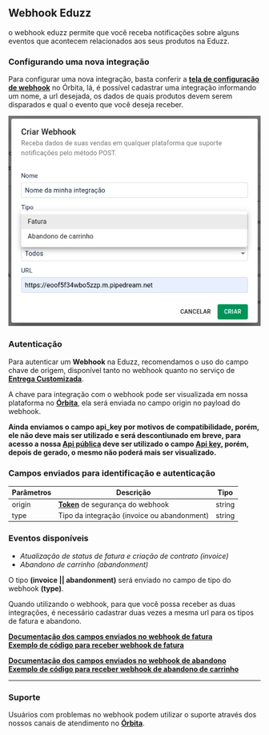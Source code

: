 ## Webhook Eduzz

o webhook eduzz permite que você receba notificações sobre alguns eventos que acontecem relacionados aos seus produtos na Eduzz.

### Configurando uma nova integração

Para configurar uma nova integração, basta conferir a **[tela de configuração de webhook](https://orbita.eduzz.com/producer/webhook)** no Órbita, lá, é possível cadastrar uma integração informando um nome, a url desejada, os dados de quais produtos devem serem disparados e qual o evento que você deseja receber.

![Print do formulário de criação de url](./images/formulario_nova_url.png)

### Autenticação

Para autenticar um **Webhook** na Eduzz, recomendamos o uso do campo chave de origem, disponível tanto no webhook quanto no serviço de **[Entrega Customizada](https://github.eduzz.com/eduzz/delivery_custom)**.

A chave para integração com o webhook pode ser visualizada em nossa plataforma no **[Órbita](https://orbita.eduzz.com/producer/config-api)**, ela será enviada no campo origin no payload do webhook.

**Ainda enviamos o campo api_key por motivos de compatibilidade, porém, ele não deve mais ser utilizado e será descontiunado em breve, para acesso a nossa [Api pública](https://api2.eduzz.com) deve ser utilizado o campo **[Api key](https://orbita.eduzz.com/producer/config-api)**, porém, depois de gerado, o mesmo não poderá mais ser visualizado.**

### Campos enviados para identificação e autenticação

Parâmetros | Descrição | Tipo
---------- | --------- | ----
origin     | **[Token](https://orbita.eduzz.com/producer/config-api)** de segurança do webhook | string
type       | Tipo da integração (invoice ou abandonment) | string

### Eventos disponíveis

- *Atualização de status de fatura e criação de contrato (invoice)*
- *Abandono de carrinho (abandonment)*

O tipo **(invoice \|\| abandonment)** será enviado no campo de tipo do webhook **(type)**.

Quando utilizando o webhook, para que você possa receber as duas integrações, é necessário cadastrar duas vezes a mesma url para os tipos de fatura e abandono.


**[Documentação dos campos enviados no webhook de fatura](campos-fatura.md)**\
**[Exemplo de código para receber webhook de fatura](exemplo-fatura.php)**

**[Documentação dos campos enviados no webhook de abandono](campos-abandono)**\
**[Exemplo de código para receber webhook de abandono de carrinho](exemplo-abandono.php)**

---

### Suporte

Usuários com problemas no webhook podem utilizar o suporte através dos nossos canais de atendimento no **[Órbita](https://orbita.eduzz.com)**.
